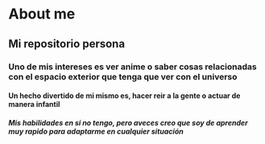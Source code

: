 # About me
## Mi repositorio persona
### Uno de mis intereses es ver anime o saber cosas relacionadas con el espacio exterior que tenga que ver con el universo 
#### Un hecho divertido de mi mismo es, hacer reir a la gente o actuar de manera infantil
##### Mis habilidades en si no tengo, pero aveces creo que soy de aprender muy rapido para adaptarme en cualquier situación 
